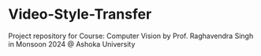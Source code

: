 # Video-Style-Transfer
Project repository for Course: Computer Vision by Prof. Raghavendra Singh in Monsoon 2024 @ Ashoka University
